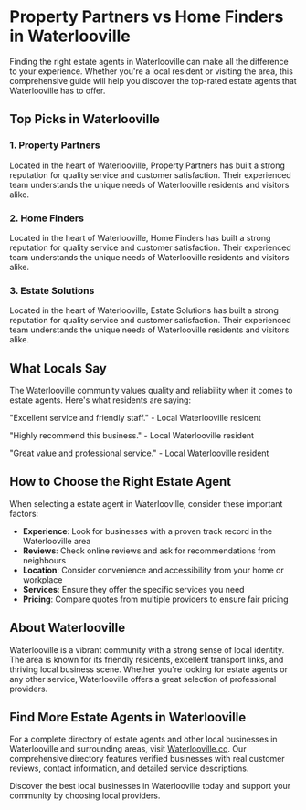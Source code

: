 # Property Partners vs Home Finders in Waterlooville

Finding the right estate agents in Waterlooville can make all the difference to your experience. Whether you're a local resident or visiting the area, this comprehensive guide will help you discover the top-rated estate agents that Waterlooville has to offer.

## Top Picks in Waterlooville

### 1. Property Partners
Located in the heart of Waterlooville, Property Partners has built a strong reputation for quality service and customer satisfaction. Their experienced team understands the unique needs of Waterlooville residents and visitors alike.

### 2. Home Finders
Located in the heart of Waterlooville, Home Finders has built a strong reputation for quality service and customer satisfaction. Their experienced team understands the unique needs of Waterlooville residents and visitors alike.

### 3. Estate Solutions
Located in the heart of Waterlooville, Estate Solutions has built a strong reputation for quality service and customer satisfaction. Their experienced team understands the unique needs of Waterlooville residents and visitors alike.

## What Locals Say

The Waterlooville community values quality and reliability when it comes to estate agents. Here's what residents are saying:

"Excellent service and friendly staff." - Local Waterlooville resident

"Highly recommend this business." - Local Waterlooville resident

"Great value and professional service." - Local Waterlooville resident

## How to Choose the Right Estate Agent

When selecting a estate agent in Waterlooville, consider these important factors:

- **Experience**: Look for businesses with a proven track record in the Waterlooville area
- **Reviews**: Check online reviews and ask for recommendations from neighbours
- **Location**: Consider convenience and accessibility from your home or workplace
- **Services**: Ensure they offer the specific services you need
- **Pricing**: Compare quotes from multiple providers to ensure fair pricing

## About Waterlooville

Waterlooville is a vibrant community with a strong sense of local identity. The area is known for its friendly residents, excellent transport links, and thriving local business scene. Whether you're looking for estate agents or any other service, Waterlooville offers a great selection of professional providers.

## Find More Estate Agents in Waterlooville

For a complete directory of estate agents and other local businesses in Waterlooville and surrounding areas, visit [Waterlooville.co](https://waterlooville.co). Our comprehensive directory features verified businesses with real customer reviews, contact information, and detailed service descriptions.

Discover the best local businesses in Waterlooville today and support your community by choosing local providers.

